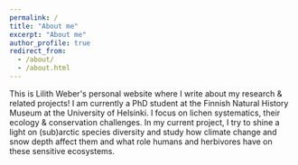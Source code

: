```yaml
---
permalink: /
title: "About me"
excerpt: "About me"
author_profile: true
redirect_from: 
  - /about/
  - /about.html
---
```


This is Lilith Weber's personal website where I write about my research & related projects!
I am currently a PhD student at the Finnish Natural History Museum at the University of Helsinki. I focus on lichen systematics, their ecology & conservation challenges. In my current project, I try to shine a light on (sub)arctic species diversity and study how climate change and snow depth affect them and what role humans and herbivores have on these sensitive ecosystems.
